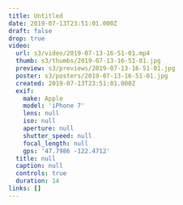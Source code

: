 ```yaml
---
title: Untitled
date: 2019-07-13T23:51:01.000Z
draft: false
drop: true
video:
  url: s3/video/2019-07-13-16-51-01.mp4
  thumb: s3/thumbs/2019-07-13-16-51-01.jpg
  preview: s3/previews/2019-07-13-16-51-01.jpg
  poster: s3/posters/2019-07-13-16-51-01.jpg
  created: 2019-07-13T23:51:01.000Z
  exif:
    make: Apple
    model: 'iPhone 7'
    lens: null
    iso: null
    aperture: null
    shutter_speed: null
    focal_length: null
    gps: '47.7986 -122.4712'
  title: null
  caption: null
  controls: true
  duration: 14
links: []
---
```

